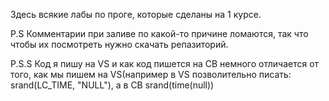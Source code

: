 Здесь всякие лабы по проге, которые сделаны на 1 курсе.

P.S Комментарии при заливе по какой-то причине ломаются, так что чтобы их посмотреть нужно скачать репазиторий.

P.S.S Код я пишу на VS и как код пишется на CB немного отличается от того, как мы пишем на VS(например в VS позволительно писать: srand(LC_TIME, "NULL"), а в CB srand(time(null)) 
